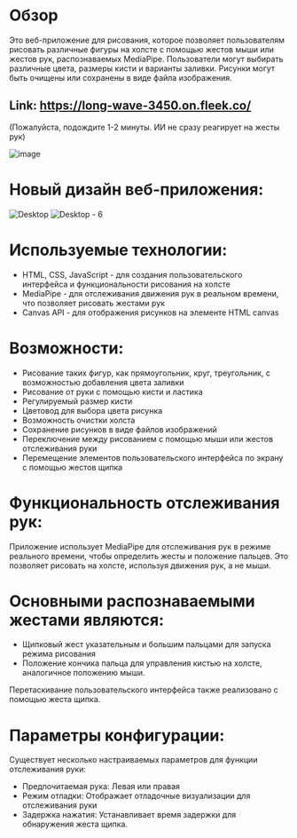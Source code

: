 # Обзор
Это веб-приложение для рисования, которое позволяет пользователям рисовать различные фигуры на холсте с помощью жестов мыши или жестов рук, распознаваемых MediaPipe. Пользователи могут выбирать различные цвета, размеры кисти и варианты заливки. Рисунки могут быть очищены или сохранены в виде файла изображения.

## Link: https://long-wave-3450.on.fleek.co/
(Пожалуйста, подождите 1-2 минуты. ИИ не сразу реагирует на жесты рук)

![image](https://github.com/dilshod-egm/gesturedraw/assets/84387723/70f3f1c1-8039-473d-8e6b-096622a47490)

# Новый дизайн веб-приложения:
![Desktop](https://github.com/dilshod-egm/gesturedraw/assets/84387723/54bab8a5-91ea-45d4-a3b0-15790124f8f6)
![Desktop - 6](https://github.com/dilshod-egm/gesturedraw/assets/84387723/bced4749-7686-4aa9-9239-081036d8c3b6)



# Используемые технологии:
- HTML, CSS, JavaScript - для создания пользовательского интерфейса и функциональности рисования на холсте 
- MediaPipe - для отслеживания движения рук в реальном времени, что позволяет рисовать жестами рук
- Canvas API - для отображения рисунков на элементе HTML canvas

# Возможности:
- Рисование таких фигур, как прямоугольник, круг, треугольник, с возможностью добавления цвета заливки
- Рисование от руки с помощью кисти и ластика 
- Регулируемый размер кисти
- Цветовод для выбора цвета рисунка  
- Возможность очистки холста
- Сохранение рисунков в виде файлов изображений
- Переключение между рисованием с помощью мыши или жестов отслеживания руки
- Перемещение элементов пользовательского интерфейса по экрану с помощью жестов щипка

# Функциональность отслеживания рук:
Приложение использует MediaPipe для отслеживания рук в режиме реального времени, чтобы определить жесты и положение пальцев. Это позволяет рисовать на холсте, используя движения рук, а не мыши.

# Основными распознаваемыми жестами являются:
- Щипковый жест указательным и большим пальцами для запуска режима рисования
- Положение кончика пальца для управления кистью на холсте, аналогичное положению мыши.

Перетаскивание пользовательского интерфейса также реализовано с помощью жеста щипка.

# Параметры конфигурации:
Существует несколько настраиваемых параметров для функции отслеживания руки:

- Предпочитаемая рука: Левая или правая
- Режим отладки: Отображает отладочные визуализации для отслеживания руки
- Задержка нажатия: Устанавливает время задержки для обнаружения жеста щипка.
